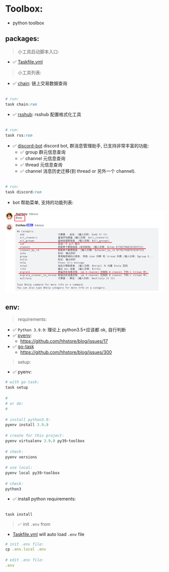 # Toolbox:

- python toolbox

## packages:

> 小工具启动脚本入口:

- ✅ [Taskfile.yml](Taskfile.yml)

> 小工具列表:

- ✅ [chain](packages/chain/run.py): 链上交易数据查询

```ruby

# run:
task chain:run

```

- ✅ [rsshub](packages/rsshub/run.py): rsshub 配置格式化工具

```ruby

# run:
task rss:run

```

- ✅ [discord-bot](packages/discord-cli/readme.md) discord bot, 群消息管理助手, 已支持非常丰富的功能:
    - ✅ group 群元信息查询
    - ✅ channel 元信息查询
    - ✅ thread 元信息查询
    - ✅ channel 消息历史迁移(到 thread or 另外一个 channel).

```ruby

# run:
task discord:run

```

- bot 帮助菜单, 支持的功能列表:

![](packages/discord-cli/img.png)

## env:

> requirements:

- ✅ `Python 3.9.9`: 理论上 python3.5+应该都 ok, 自行判断
- ✅ [pyenv](https://github.com/pyenv/pyenv-installer):
    - https://github.com/hhstore/blog/issues/17
- ✅ [go-task](https://github.com/go-task/task)
    - https://github.com/hhstore/blog/issues/300

> setup:

- ✅ pyenv:

```ruby
# with go-task:
task setup

#
# or do:
#

# install python3.9:
pyenv install 3.9.9

# create for this project:
pyenv virtualenv 3.9.9 py39-toolbox

# check:
pyenv versions

# use local:
pyenv local py39-toolbox 

# check:
python3
```

- ✅ install python requirements:

```ruby

task install

```

> ✅ init `.env` from [](.env.local)

- [Taskfile.yml](Taskfile.yml) will auto load `.env` file

```ruby
# init .env file:
cp .env.local .env

# edit .env file:
.env
```